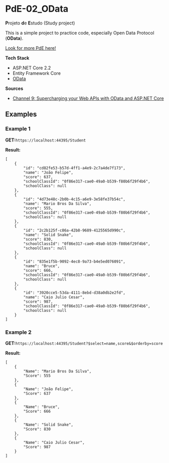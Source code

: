 # PdE-02_OData
**P**rojeto **d**e **E**studo (Study project)

This is a simple project to practice code, especially Open Data Protocol (**OData**).

[Look for more PdE here!](https://github.com/topics/pde-jfrode)

**Tech Stack**
* ASP.NET Core 2.2
* Entity Framework Core
* [OData](https://www.odata.org)

**Sources**
* [Channel 9: Supercharging your Web APIs with OData and ASP.NET Core](https://channel9.msdn.com/Shows/On-NET/Supercharging-your-Web-APIs-with-OData-and-ASPNET-Core)

## Examples

### Example 1
**GET:**```https://localhost:44395/Student```

**Result:**
```
[
    {
        "id": "cd82fe53-b57d-4ff1-a4e9-2c7a4de7f173",
        "name": "João Felipe",
        "score": 637,
        "schoolClassId": "0f86e317-cae0-49a0-b539-f80b6f29f4b6",
        "schoolClass": null
    },
    {
        "id": "4d73e48c-2b0b-4c15-a6e9-3e58fe37b54c",
        "name": "Mario Bros Da Silva",
        "score": 555,
        "schoolClassId": "0f86e317-cae0-49a0-b539-f80b6f29f4b6",
        "schoolClass": null
    },
    {
        "id": "2c2b125f-c86a-42b8-9689-4125565d990c",
        "name": "Solid Snake",
        "score": 830,
        "schoolClassId": "0f86e317-cae0-49a0-b539-f80b6f29f4b6",
        "schoolClass": null
    },
    {
        "id": "835e1f5b-9092-4ec8-9a73-b4e5ed076091",
        "name": "Bruce",
        "score": 666,
        "schoolClassId": "0f86e317-cae0-49a0-b539-f80b6f29f4b6",
        "schoolClass": null
    },
    {
        "id": "3920cce5-53da-4111-8ebd-d38a0db2e2fd",
        "name": "Caio Julio Cesar",
        "score": 987,
        "schoolClassId": "0f86e317-cae0-49a0-b539-f80b6f29f4b6",
        "schoolClass": null
    }
]
```

### Example 2
**GET:**```https://localhost:44395/Student?$select=name,score&$orderby=score```

**Result:**
```
[
    {
        "Name": "Mario Bros Da Silva",
        "Score": 555
    },
    {
        "Name": "João Felipe",
        "Score": 637
    },
    {
        "Name": "Bruce",
        "Score": 666
    },
    {
        "Name": "Solid Snake",
        "Score": 830
    },
    {
        "Name": "Caio Julio Cesar",
        "Score": 987
    }
]
```
